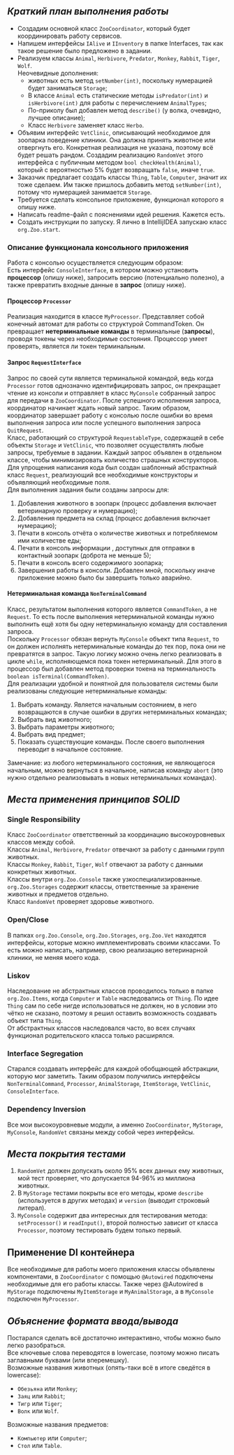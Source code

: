 ## _Краткий план выполнения работы_
* Создадим основной класс `ZooCoordinator`, который будет координировать работу сервисов.
* Напишем интерфейсы `IAlive` и `IInventory` в папке Interfaces, так как такое решение было предложено в задании.
* Реализуем классы `Animal`, `Herbivore`, `Predator`, `Monkey`, `Rabbit`, `Tiger`, `Wolf`.\
Неочевидные дополнения:
  - животных есть метод `setNumber(int)`, поскольку нумерацией будет заниматься `Storage`;
  - В классе `Animal` есть статические методы `isPredator(int)` и `isHerbivore(int)` для работы с перечислением `AnimalTypes`;
  - По-приколу был добавлен метод `describe()` (у волка, очевидно, лучшее описание);
  - Класс `Herbivore` заменяет класс `Herbo`.
* Объявим интерфейс `VetClinic`, описывающий необходимое для зоопарка поведение клиники. Она должна принять животное или отвергнуть его. Конкретная реализация не указана, поэтому 
всё будет решать рандом. Создадим реализацию `RandomVet` этого интерфейса с публичным методом `bool checkHealth(Animal)`, который с вероятностью 5% будет возвращать `false`, иначе `true`.
* Заказчик предлагает создать классы `Thing`, `Table`, `Computer`, значит их тоже сделаем. Им также пришлось добавить метод `setNumber(int)`, потому что нумерацией занимается `Storage`.
* Требуется сделать консольное приложение, функционал которого я опишу ниже.
* Написать readme-файл с пояснениями идей решения. Кажется есть.
* Создать инструкции по запуску. Я лично в IntellijIDEA запускаю класс `org.Zoo.start`. 
### Описание функционала консольного приложения
Работа с консолью осуществляется следующим образом:\
Есть интерфейс `ConsoleInterface`, в котором можно установить **процессор** (опишу ниже), запросить версию (потенциально полезно), а также превратить входные данные в **запрос** (опишу ниже). 
#### Процессор `Processor`
Реализация находится в классе `MyProcessor`. Представляет собой конечный автомат для работы со структурой CommandToken. Он превращает **нетерминальные команды** в терминальные (**запросы**), проводя токены через необходимые состояния.
Процессор умеет проверять, является ли токен терминальным.
#### Запрос `RequestInterface`
Запрос по своей сути является терминальной командой, ведь когда `Processor` готов однозначно идентифицировать запрос, он прекращает чтение из консоли и отправляет в класс `MyConsole` собранный запрос для передачи в `ZooCoordinator`. После успешного исполнения запроса, координатор начинает ждать новый запрос. Таким образом, координатор завершает работу с консолью после ошибки во время выполнения запроса или после успешного выполнения запроса `QuitRequest`.\
Класс, работающий со структурой `RequestableType`, содержащей в себе объекты `Storage` и `VetClinic`, что позволяет осуществлять любые запросы, требуемые в задании.
Каждый запрос объявлен в отдельном классе, чтобы минимизировать количество страшных конструкторов. Для упрощения написания кода был создан шаблонный абстрактный класс `Request`, реализующий все необходимые конструкторы и объявляющий необходимые поля.\
Для выполнения задания были созданы запросы для:
1. Добавления животного в зоопарк (процесс добавления включает ветеринарную проверку и нумерацию);
2. Добавления предмета на склад (процесс добавления включает нумерацию);
3. Печати в консоль отчёта о количестве животных и потребляемом ими количестве еды;
4. Печати в консоль информации , доступных для отправки в контактный зоопарк (доброта не меньше 5);
5. Печати в консоль всего содержимого зоопарка;
6. Завершения работы в консоли. Добавлен мной, поскольку иначе приложение можно было бы завершить только аварийно.
#### Нетерминальная команда `NonTerminalCommand`
Класс, результатом выполнения которого является `CommandToken`, а не `Request`. То есть после выполнения нетерминальной команды нужно выполнить ещё хотя бы одну нетерминальную команду для составления запроса.\
Поскольку `Processor` обязан вернуть `MyConsole` объект типа `Request`, то он должен исполнять нетерминальные команды до тех пор, пока они не превратятся в запрос. Такую логику можно очень легко реализовать в цикле `while`, исполняющемся пока токен нетерминальный. Для этого в процессор был добавлен метод проверки токена на терминальность `boolean isTerminal(CommandToken)`.\
Для реализации удобной и понятной для пользователя системы были реализованы следующие нетерминальные команды:
1. Выбрать команду. Является начальным состоянием, в него возвращаются в случае ошибки в других нетерминальных командах;
2. Выбрать вид животного;
3. Выбрать параметры животного;
4. Выбрать вид предмет;
5. Показать существующие команды. После своего выполнения переводит в начальное состояние.

Замечание: из любого нетерминального состояния, не являющегося начальным, можно вернуться в начальное, написав команду `abort` (это нужно отдельно реализовывать в новых нетерминальных командах).
## _Места применения принципов SOLID_
### Single Responsibility
Класс `ZooCoordinator` ответственный за координацию высокоуровневых классов между собой.\
Классы `Animal`, `Herbivore`, `Predator` отвечают за работу с данными групп животных.\
Классы `Monkey`, `Rabbit`, `Tiger`, `Wolf` отвечают за работу с данными конкретных животных.\
Классы внутри `org.Zoo.Console` также узкоспециализированные.\
`org.Zoo.Storages` содержит классы, ответственные за хранение животных и предметов отдельно.\
Класс `RandomVet` проверяет здоровье животного.
### Open/Close
В папках `org.Zoo.Console`, `org.Zoo.Storages`, `org.Zoo.Vet` находятся интерфейсы, которые можно имплементировать своими классами. То есть можно написать, например, свою реализацию ветеринарной клиники, не меняя моего кода.
### Liskov
Наследование не абстрактных классов проводилось только в папке `org.Zoo.Items`, когда `Computer` и `Table` наследовались от `Thing`. По идее `Thing` сам по себе нигде использоваться не должен, но в условии это чётко не сказано, поэтому я решил оставить возможность создавать объект типа `Thing`.\
От абстрактных классов наследовался часто, во всех случаях функционал родительского класса только расширялся.
### Interface Segregation
Старался создавать интерфейс для каждой обобщающей абстракции, которую мог заметить. Таким образом получились интерфейсы `NonTerminalCommand`, `Processor`, `AnimalStorage`, `ItemStorage`, `VetClinic`, `ConsoleInterface`. 
### Dependency Inversion
Все мои высокоуровневые модули, а именно `ZooCoordinator`, `MyStorage`, `MyConsole`, `RandomVet` связаны между собой через интерфейсы.
## _Места покрытия тестами_
1. `RandomVet` должен допускать около 95% всех данных ему животных, мой тест проверяет, что допускается 94-96% из миллиона животных.
2.  В `MyStorage` тестами покрыты все его методы, кроме `describe` (используется в других методах) и `version` (выводит строковый литерал).
3. `MyConsole` содержит два интересных для тестирования метода: `setProcessor()` и `readInput()`, второй полностью зависит от класса `Processor`, поэтому тестировать будем только первый.
## Применение DI контейнера 
Все необходимые для работы моего приложения классы объявлены компонентами, в `ZooCoordinator` с помощью `@Autowired` подключены необходимые для его работы классы. Также через @Autowired в `MyStorage` подключены `MyItemStorage` и `MyAnimalStorage`, а в `MyConsole` подключен `MyProcessor`.
## _Объяснение формата ввода/вывода_
Постарался сделать всё достаточно интерактивно, чтобы можно было легко разобраться.\
Все ключевые слова переводятся в lowercase, поэтому можно писать заглавными буквами (или вперемешку).\
Возможные названия животных (опять-таки всё в итоге сведётся в lowercase):
* `Обезьяна` или `Monkey`;
* `Заяц` или `Rabbit`;
* `Тигр` или `Tiger`;
* `Волк` или `Wolf`.

Возможные названия предметов:
* `Компьютер` или `Computer`;
* `Стол` или `Table`.